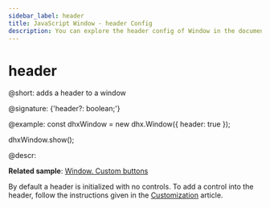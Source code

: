 ```yaml
---
sidebar_label: header
title: JavaScript Window - header Config 
description: You can explore the header config of Window in the documentation of the DHTMLX JavaScript UI library. Browse developer guides and API reference, try out code examples and live demos, and download a free 30-day evaluation version of DHTMLX Suite 7.
---
```


# header

@short: adds a header to a window

@signature: {'header?: boolean;'}

@example:
const dhxWindow = new dhx.Window({
    header: true
});

dhxWindow.show();

@descr:

**Related sample**: [Window. Custom buttons](https://snippet.dhtmlx.com/o7xlvvv3)

By default a header is initialized with no controls. To add a control into the header, follow the instructions given in the [Customization](window/customization.md#controls-and-operations) article.
